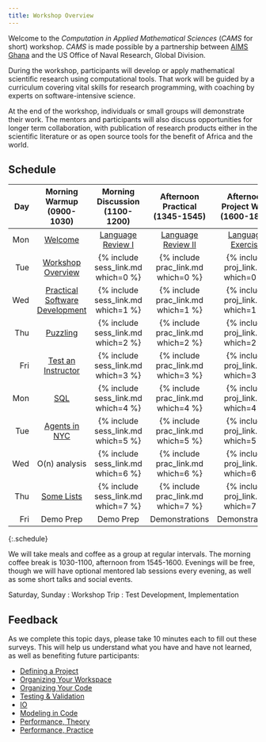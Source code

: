 ```yaml
---
title: Workshop Overview
---
```

Welcome to the *Computation in Applied Mathematical Sciences* (*CAMS* for short)
workshop. *CAMS* is made possible by a partnership between
[AIMS Ghana]({{site.aimsghurl}}) and the US Office of Naval Research, Global Division.

During the workshop, participants will develop or apply mathematical scientific
research using computational tools.  That work will be guided by a curriculum
covering vital skills for research programming, with coaching by experts on
software-intensive science.

At the end of the workshop, individuals or small groups will demonstrate their
work. The mentors and participants will also discuss opportunities for longer
term collaboration, with publication of research products either in the
scientific literature or as open source tools for the benefit of Africa and the
world.

## Schedule

| Day |      Morning Warmup (0900-1030)       |   Morning Discussion (1100-1200)   |  Afternoon Practical (1345-1545)   |   Afternoon Project Work (1600-1800)   |
|----:|:---------------------------------------------:|:----------------------------------:|:----------------------------------:|:--------------------------------------:|
| Mon |          [Welcome](warmup/opening/)           |  [Language Review I](reviews/AM/)  | [Language Review II](reviews/PM/)  | [Language Exercise](reviews/exercise/) |
| Tue |     [Workshop Overview](warmup/overview/)     | {% include sess_link.md which=0 %} | {% include prac_link.md which=0 %} |   {% include proj_link.md which=0 %}   |
| Wed | [Practical Software Development](warmup/git/) | {% include sess_link.md which=1 %} | {% include prac_link.md which=1 %} |   {% include proj_link.md which=1 %}   |
| Thu |         [Puzzling](warmup/puzzling/)          | {% include sess_link.md which=2 %} | {% include prac_link.md which=2 %} |   {% include proj_link.md which=2 %}   |
| Fri |      [Test an Instructor](warmup/test/)       | {% include sess_link.md which=3 %} | {% include prac_link.md which=3 %} |   {% include proj_link.md which=3 %}   |
| Mon |              [SQL](warmup/sql/)               | {% include sess_link.md which=4 %} | {% include prac_link.md which=4 %} |   {% include proj_link.md which=4 %}   |
| Tue |         [Agents in NYC](warmup/abm/)          | {% include sess_link.md which=5 %} | {% include prac_link.md which=5 %} |   {% include proj_link.md which=5 %}   |
| Wed |                 O(n) analysis                 | {% include sess_link.md which=6 %} | {% include prac_link.md which=6 %} |   {% include proj_link.md which=6 %}   |
| Thu |          [Some Lists](warmup/lists/)          | {% include sess_link.md which=7 %} | {% include prac_link.md which=7 %} |   {% include proj_link.md which=7 %}   |
| Fri |                   Demo Prep                   |             Demo Prep              |           Demonstrations           |             Demonstrations             |
{:.schedule}

We will take meals and coffee as a group at regular intervals.  The morning coffee break is 1030-1100, afternoon from 1545-1600.  Evenings will be
free, though we will have optional mentored lab sessions every evening, as well as some short talks and social events.

Saturday, Sunday
: Workshop Trip
: Test Development, Implementation

## Feedback

As we complete this topic days, please take 10 minutes each to fill out these surveys.  This will help us understand what you have and have not learned, as well as benefiting future participants:

 - [Defining a Project](http://goo.gl/forms/soGX6msoEn)
 - [Organizing Your Workspace](http://goo.gl/forms/l4wmH31gjp)
 - [Organizing Your Code](http://goo.gl/forms/HIXnY5pk3w)
 - [Testing & Validation](http://goo.gl/forms/aCjKVd0qFo)
 - [IO](http://goo.gl/forms/loh8cwbS1R)
 - [Modeling in Code](http://goo.gl/forms/dgWur0Zkyx)
 - [Performance, Theory](http://goo.gl/forms/85JZ7uvWI5)
 - [Performance, Practice](http://goo.gl/forms/7xybVljsRy)